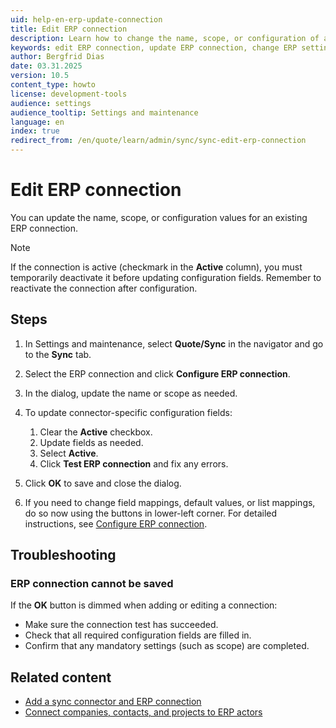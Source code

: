 ```yaml
---
uid: help-en-erp-update-connection
title: Edit ERP connection
description: Learn how to change the name, scope, or configuration of an existing ERP connection in SuperOffice CRM.
keywords: edit ERP connection, update ERP connection, change ERP settings, sync connector, ERP config, SuperOffice sync
author: Bergfrid Dias
date: 03.31.2025
version: 10.5
content_type: howto
license: development-tools
audience: settings
audience_tooltip: Settings and maintenance
language: en
index: true
redirect_from: /en/quote/learn/admin/sync/sync-edit-erp-connection
---
```


# Edit ERP connection

You can update the name, scope, or configuration values for an existing ERP connection.

> [!NOTE]
> If the connection is active (checkmark in the **Active** column), you must temporarily deactivate it before updating configuration fields. Remember to reactivate the connection after configuration.

## Steps

1. In Settings and maintenance, select <i class="ph ph-barcode" aria-label="Barcode icon"></i> **Quote/Sync** in the navigator and go to the **Sync** tab.

1. Select the ERP connection and click **Configure ERP connection**.

1. In the dialog, update the name or scope as needed.

1. To update connector-specific configuration fields:

    1. Clear the **Active** checkbox.
    1. Update fields as needed.
    1. Select **Active**.
    1. Click **Test ERP connection** and fix any errors.

1. Click **OK** to save and close the dialog.

1. If you need to change field mappings, default values, or list mappings, do so now using the buttons in lower-left corner. For detailed instructions, see [Configure ERP connection][1].

## Troubleshooting

### ERP connection cannot be saved

If the **OK** button is dimmed when adding or editing a connection:

* Make sure the connection test has succeeded.
* Check that all required configuration fields are filled in.
* Confirm that any mandatory settings (such as scope) are completed.

## Related content

* [Add a sync connector and ERP connection][2]
* [Connect companies, contacts, and projects to ERP actors][3]

<!-- Referenced links -->
[1]: configure.md
[2]: add-connection.md
[3]: ../learn/connect.md
